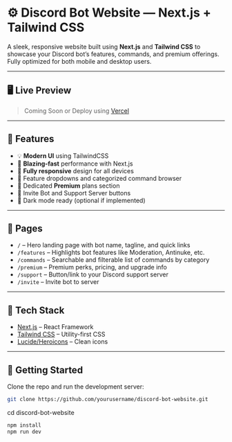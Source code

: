 # ⚙️ Discord Bot Website — Next.js + Tailwind CSS

A sleek, responsive website built using **Next.js** and **Tailwind CSS** to showcase your Discord bot’s features, commands, and premium offerings. Fully optimized for both mobile and desktop users.

---

## 🖥️ Live Preview

> Coming Soon or Deploy using [Vercel](https://vercel.com)

---

## 📌 Features

- 💡 **Modern UI** using TailwindCSS
- 🚀 **Blazing-fast** performance with Next.js
- 📱 **Fully responsive** design for all devices
- 🧩 Feature dropdowns and categorized command browser
- 💎 Dedicated **Premium** plans section
- 🔗 Invite Bot and Support Server buttons
- 🌚 Dark mode ready (optional if implemented)

---

## 📄 Pages

- `/` – Hero landing page with bot name, tagline, and quick links
- `/features` – Highlights bot features like Moderation, Antinuke, etc.
- `/commands` – Searchable and filterable list of commands by category
- `/premium` – Premium perks, pricing, and upgrade info
- `/support` – Button/link to your Discord support server
- `/invite` – Invite bot to server

---

## 🧰 Tech Stack

- [Next.js](https://nextjs.org/) – React Framework
- [Tailwind CSS](https://tailwindcss.com/) – Utility-first CSS
- [Lucide/Heroicons](https://lucide.dev/) – Clean icons

---

## 🚀 Getting Started

Clone the repo and run the development server:

```bash
git clone https://github.com/yourusername/discord-bot-website.git
```
cd discord-bot-website

```bash
npm install
npm run dev
```
